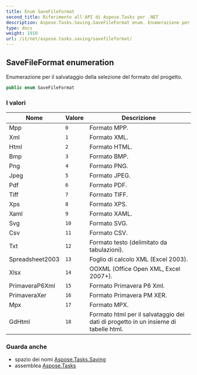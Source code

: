 ```yaml
---
title: Enum SaveFileFormat
second_title: Riferimento all'API di Aspose.Tasks per .NET
description: Aspose.Tasks.Saving.SaveFileFormat enum. Enumerazione per il salvataggio della selezione del formato del progetto.
type: docs
weight: 1910
url: /it/net/aspose.tasks.saving/savefileformat/
---
```

## SaveFileFormat enumeration

Enumerazione per il salvataggio della selezione del formato del progetto.

```csharp
public enum SaveFileFormat
```

### I valori

| Nome | Valore | Descrizione |
| --- | --- | --- |
| Mpp | `0` | Formato MPP. |
| Xml | `1` | Formato XML. |
| Html | `2` | Formato HTML. |
| Bmp | `3` | Formato BMP. |
| Png | `4` | Formato PNG. |
| Jpeg | `5` | Formato JPEG. |
| Pdf | `6` | Formato PDF. |
| Tiff | `7` | Formato TIFF. |
| Xps | `8` | Formato XPS. |
| Xaml | `9` | Formato XAML. |
| Svg | `10` | Formato SVG. |
| Csv | `11` | Formato CSV. |
| Txt | `12` | Formato testo (delimitato da tabulazioni). |
| Spreadsheet2003 | `13` | Foglio di calcolo XML (Excel 2003). |
| Xlsx | `14` | OOXML (Office Open XML, Excel 2007+). |
| PrimaveraP6Xml | `15` | Formato Primavera P6 Xml. |
| PrimaveraXer | `16` | Formato Primavera PM XER. |
| Mpx | `17` | Formato MPX. |
| GdHtml | `18` | Formato html per il salvataggio dei dati di progetto in un insieme di tabelle html. |

### Guarda anche

* spazio dei nomi [Aspose.Tasks.Saving](../../aspose.tasks.saving/)
* assemblea [Aspose.Tasks](../../)


